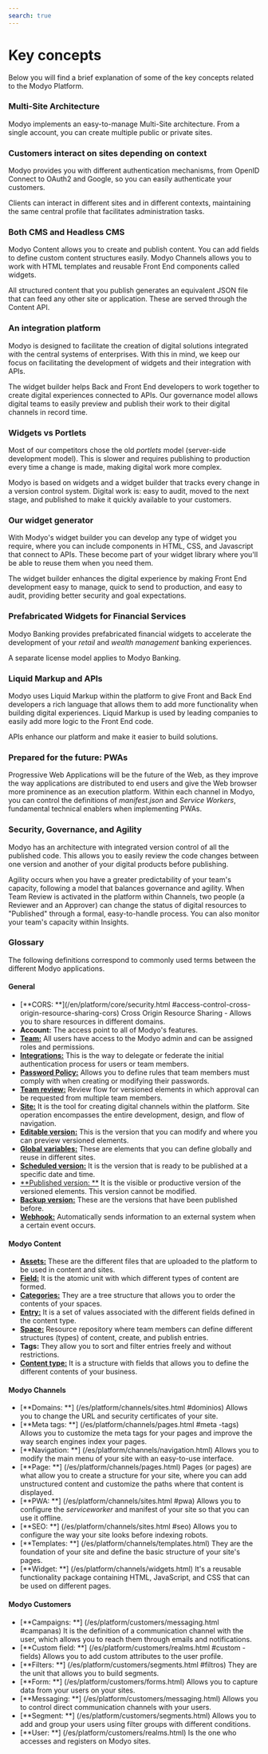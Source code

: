 ```yaml
---
search: true
---
```


# Key concepts

Below you will find a brief explanation of some of the key concepts related to the Modyo Platform.


### Multi-Site Architecture

Modyo implements an easy-to-manage Multi-Site architecture. From a single account, you can create multiple public or private sites.

### Customers interact on sites depending on context

Modyo provides you with different authentication mechanisms, from OpenID Connect to OAuth2 and Google, so you can easily authenticate your customers.

Clients can interact in different sites and in different contexts, maintaining the same central profile that facilitates administration tasks.

### Both CMS and Headless CMS

Modyo Content allows you to create and publish content. You can add fields to define custom content structures easily. Modyo Channels allows you to work with HTML templates and reusable Front End components called widgets.

All structured content that you publish generates an equivalent JSON file that can feed any other site or application. These are served through the Content API.

### An integration platform

Modyo is designed to facilitate the creation of digital solutions integrated with the central systems of enterprises. With this in mind, we keep our focus on facilitating the development of widgets and their integration with APIs.

The widget builder helps Back and Front End developers to work together to create digital experiences connected to APIs. Our governance model allows digital teams to easily preview and publish their work to their digital channels in record time.

### Widgets vs Portlets

Most of our competitors chose the old _portlets_ model (server-side development model). This is slower and requires publishing to production every time a change is made, making digital work more complex.

Modyo is based on widgets and a widget builder that tracks every change in a version control system. Digital work is: easy to audit, moved to the next stage, and published to make it quickly available to your customers.

### Our widget generator

With Modyo's widget builder you can develop any type of widget you require, where you can include components in HTML, CSS, and Javascript that connect to APIs. These become part of your widget library where you'll be able to reuse them when you need them.

The widget builder enhances the digital experience by making Front End development easy to manage, quick to send to production, and easy to audit, providing better security and goal expectations.

### Prefabricated Widgets for Financial Services

Modyo Banking provides prefabricated financial widgets to accelerate the development of your _retail_ and _wealth management_ banking experiences.

A separate license model applies to Modyo Banking.

### Liquid Markup and APIs

Modyo uses Liquid Markup within the platform to give Front and Back End developers a rich language that allows them to add more functionality when building digital experiences. Liquid Markup is used by leading companies to easily add more logic to the Front End code.

APIs enhance our platform and make it easier to build solutions.


### Prepared for the future: PWAs
Progressive Web Applications will be the future of the Web, as they improve the way applications are distributed to end users and give the Web browser more prominence as an execution platform. Within each channel in Modyo, you can control the definitions of _manifest.json_ and _Service Workers_, fundamental technical enablers when implementing PWAs.


### Security, Governance, and Agility

Modyo has an architecture with integrated version control of all the published code. This allows you to easily review the code changes between one version and another of your digital products before publishing.

Agility occurs when you have a greater predictability of your team's capacity, following a model that balances governance and agility. When Team Review is activated in the platform within Channels, two people (a Reviewer and an Approver) can change the status of digital resources to "Published" through a formal, easy-to-handle process. You can also monitor your team's capacity within Insights.

### Glossary
The following definitions correspond to commonly used terms between the different Modyo applications.

#### General

* [**CORS: **](/en/platform/core/security.html #access-control-cross-origin-resource-sharing-cors) Cross Origin Resource Sharing - Allows you to share resources in different domains.
* **Account:** The access point to all of Modyo's features.
* [**Team:**](/en/platform/core/roles.html#equipo) All users have access to the Modyo admin and can be assigned roles and permissions.
* [**Integrations:**](/en/platform/core/integrations) This is the way to delegate or federate the initial authentication process for users or team members.
* [**Password Policy:**](/en/platform/core/security.html#password-policy) Allows you to define rules that team members must comply with when creating or modifying their passwords.
* [**Team review:**](/en/platform/core/key-concepts.html#team-review) Review flow for versioned elements in which approval can be requested from multiple team members.
* [**Site:**](/en/platform/channels/sites.html) It is the tool for creating digital channels within the platform. Site operation encompasses the entire development, design, and flow of navigation.
* [**Editable version:**](/en/platform/core/key-concepts.html#editable) This is the version that you can modify and where you can preview versioned elements.
* [**Global variables:**](/en/platform/core/key-concepts.html#global-variables) These are elements that you can define globally and reuse in different sites.
* [**Scheduled version:**](/en/platform/core/key-concepts.html#scheduled) It is the version that is ready to be published at a specific date and time.
* [**Published version: **](/en/platform/core/key-concepts.html#published) It is the visible or productive version of the versioned elements. This version cannot be modified.
* [**Backup version:**](/en/platform/core/key-concepts.html#backups) These are the versions that have been published before.
* [**Webhook:**](/en/platform/core/webhooks.html) Automatically sends information to an external system when a certain event occurs.


#### Modyo Content

* [**Assets:**](/en/platform/content/asset-manager.html#about-the-interface) These are the different files that are uploaded to the platform to be used in content and sites.
* [**Field:**](/en/platform/content/types.html#fields) It is the atomic unit with which different types of content are formed.
* [**Categories:**](/en/platform/content/entries.html#categories) They are a tree structure that allows you to order the contents of your spaces.
* [**Entry:**](/en/platform/content/entries.html) It is a set of values associated with the different fields defined in the content type.
* [**Space:**](/en/platform/content/spaces.html) Resource repository where team members can define different structures (types) of content, create, and publish entries.
* **Tags:** They allow you to sort and filter entries freely and without restrictions.
* [**Content type:**](/en/platform/content/types.html) It is a structure with fields that allows you to define the different contents of your business.


#### Modyo Channels

* [**Domains: **] (/es/platform/channels/sites.html #dominios) Allows you to change the URL and security certificates of your site.
* [**Meta tags: **] (/es/platform/channels/pages.html #meta -tags) Allows you to customize the meta tags for your pages and improve the way search engines index your pages.
* [**Navigation: **] (/es/platform/channels/navigation.html) Allows you to modify the main menu of your site with an easy-to-use interface.
* [**Page: **] (/es/platform/channels/pages.html) Pages (or pages) are what allow you to create a structure for your site, where you can add unstructured content and customize the paths where that content is displayed.
* [**PWA: **] (/es/platform/channels/sites.html #pwa) Allows you to configure the _serviceworker_ and manifest of your site so that you can use it offline.
* [**SEO: **] (/es/platform/channels/sites.html #seo) Allows you to configure the way your site looks before indexing robots.
* [**Templates: **] (/es/platform/channels/templates.html) They are the foundation of your site and define the basic structure of your site's pages.
* [**Widget: **] (/es/platform/channels/widgets.html) It's a reusable functionality package containing HTML, JavaScript, and CSS that can be used on different pages.

#### Modyo Customers

* [**Campaigns: **] (/es/platform/customers/messaging.html #campanas) It is the definition of a communication channel with the user, which allows you to reach them through emails and notifications.
* [**Custom field: **] (/es/platform/customers/realms.html #custom -fields) Allows you to add custom attributes to the user profile.
* [**Filters: **] (/es/platform/customers/segments.html #filtros) They are the unit that allows you to build segments.
* [**Form: **] (/es/platform/customers/forms.html) Allows you to capture data from your users on your sites.
* [**Messaging: **] (/es/platform/customers/messaging.html) Allows you to control direct communication channels with your users.
* [**Segment: **] (/es/platform/customers/segments.html) Allows you to add and group your users using filter groups with different conditions.
* [**User: **] (/es/platform/customers/realms.html) Is the one who accesses and registers on Modyo sites.
